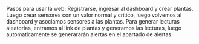 Pasos para usar la web:
Registrarse, ingresar al dashboard y crear plantas. Luego crear sensores con un valor normal y critico, luego volvemos al dashboard y asociamos sensores a las plantas.
Para generar lecturas aleatorias, entramos al link de plantas y generamos las lecturas, luego automaticamente se generararán alertas en el apartado de alertas.
